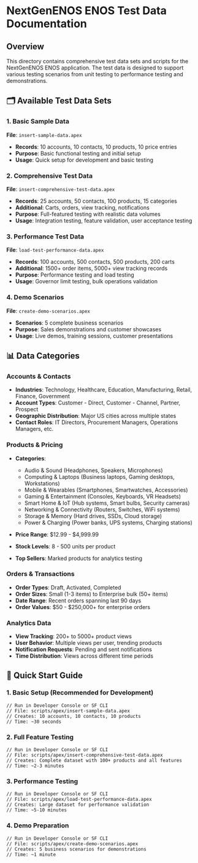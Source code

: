 # NextGenENOS ENOS Test Data Documentation

## Overview

This directory contains comprehensive test data sets and scripts for the NextGenENOS ENOS application. The test data is designed to support various testing scenarios from unit testing to performance testing and demonstrations.

## 🗂️ Available Test Data Sets

### 1. Basic Sample Data

**File**: `insert-sample-data.apex`

- **Records**: 10 accounts, 10 contacts, 10 products, 10 price entries
- **Purpose**: Basic functional testing and initial setup
- **Usage**: Quick setup for development and basic testing

### 2. Comprehensive Test Data

**File**: `insert-comprehensive-test-data.apex`

- **Records**: 25 accounts, 50 contacts, 100 products, 15 categories
- **Additional**: Carts, orders, view tracking, notifications
- **Purpose**: Full-featured testing with realistic data volumes
- **Usage**: Integration testing, feature validation, user acceptance testing

### 3. Performance Test Data

**File**: `load-test-performance-data.apex`

- **Records**: 100 accounts, 500 contacts, 500 products, 200 carts
- **Additional**: 1500+ order items, 5000+ view tracking records
- **Purpose**: Performance testing and load testing
- **Usage**: Governor limit testing, bulk operations validation

### 4. Demo Scenarios

**File**: `create-demo-scenarios.apex`

- **Scenarios**: 5 complete business scenarios
- **Purpose**: Sales demonstrations and customer showcases
- **Usage**: Live demos, training sessions, customer presentations

## 📊 Data Categories

### Accounts & Contacts

- **Industries**: Technology, Healthcare, Education, Manufacturing, Retail, Finance, Government
- **Account Types**: Customer - Direct, Customer - Channel, Partner, Prospect
- **Geographic Distribution**: Major US cities across multiple states
- **Contact Roles**: IT Directors, Procurement Managers, Operations Managers, etc.

### Products & Pricing

- **Categories**:
  - Audio & Sound (Headphones, Speakers, Microphones)
  - Computing & Laptops (Business laptops, Gaming desktops, Workstations)
  - Mobile & Wearables (Smartphones, Smartwatches, Accessories)
  - Gaming & Entertainment (Consoles, Keyboards, VR Headsets)
  - Smart Home & IoT (Hub systems, Smart bulbs, Security cameras)
  - Networking & Connectivity (Routers, Switches, WiFi systems)
  - Storage & Memory (Hard drives, SSDs, Cloud storage)
  - Power & Charging (Power banks, UPS systems, Charging stations)

- **Price Range**: $12.99 - $4,999.99
- **Stock Levels**: 8 - 500 units per product
- **Top Sellers**: Marked products for analytics testing

### Orders & Transactions

- **Order Types**: Draft, Activated, Completed
- **Order Sizes**: Small (1-3 items) to Enterprise bulk (50+ items)
- **Date Range**: Recent orders spanning last 90 days
- **Order Values**: $50 - $250,000+ for enterprise orders

### Analytics Data

- **View Tracking**: 200+ to 5000+ product views
- **User Behavior**: Multiple views per user, trending products
- **Notification Requests**: Pending and sent notifications
- **Time Distribution**: Views across different time periods

## 🚀 Quick Start Guide

### 1. Basic Setup (Recommended for Development)

```apex
// Run in Developer Console or SF CLI
// File: scripts/apex/insert-sample-data.apex
// Creates: 10 accounts, 10 contacts, 10 products
// Time: ~30 seconds
```

### 2. Full Feature Testing

```apex
// Run in Developer Console or SF CLI
// File: scripts/apex/insert-comprehensive-test-data.apex
// Creates: Complete dataset with 100+ products and all features
// Time: ~2-3 minutes
```

### 3. Performance Testing

```apex
// Run in Developer Console or SF CLI
// File: scripts/apex/load-test-performance-data.apex
// Creates: Large dataset for performance validation
// Time: ~5-10 minutes
```

### 4. Demo Preparation

```apex
// Run in Developer Console or SF CLI
// File: scripts/apex/create-demo-scenarios.apex
// Creates: 5 business scenarios for demonstrations
// Time: ~1 minute
```
